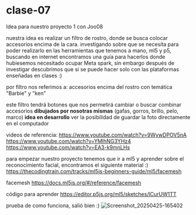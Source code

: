 # clase-07

Idea para nuestro proyecto 1 con Joo08

nuestra idea es realizar un filtro de rostro, donde se busca colocar accesorios encima de la cara.
investigando sobre que se necesita para poder realizarlo en las herramientas que tenemos a mano, ml5 y p5, buscando en internet encontramos una guía para hacerlos donde hubiesemos necesitado ocupar Meta spark, sin embargo después de investigar descubrimos que si se puede hacer solo con las plataformas enseñadas en clases :)

por filtro nos referimos a:
accesorios encima del rostro con temática "Barbie" y "ken"

este filtro tendrá botones que nos permetirá cambiar o buscar combinar accesorios **dibujados por nosotras mismas**
(gafas, gorros, brillo, pelo, marco)
**idea en desarrollo**
ver la posibilidad de guardar la foto directamente en el computador 

videos de referencia: 
https://www.youtube.com/watch?v=9WywDPOV5nA
https://www.youtube.com/watch?v=YMlhNG3YHz4
https://www.youtube.com/watch?v=EA3-k9mnLHs 

para empezar nuestro proyecto tenemos que ir a ml5 y aprender sobre el reconocimiento facial, encontramos el siguiente material :)
https://thecodingtrain.com/tracks/ml5js-beginners-guide/ml5/facemesh

facemesh 
https://docs.ml5js.org/#/reference/facemesh 

código para aprender 
https://editor.p5js.org/ml5/sketches/lCurUW1TT

prueba de como funciona, salió bien :) 
![Screenshot_20250425-165402](https://github.com/user-attachments/assets/2038ddf6-4646-45dd-b364-f4100c4b0a8a)
